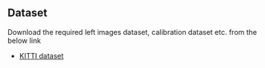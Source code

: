 ## Dataset

Download the required left images dataset, calibration dataset etc. from the below link

+ [KITTI dataset](http://www.cvlibs.net/datasets/kitti/eval_object.php?obj_benchmark=3d)
